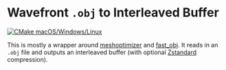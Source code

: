 # Wavefront `.obj` to Interleaved Buffer

[![CMake macOS/Windows/Linux](/../../actions/workflows/cmake-desktop.yml/badge.svg)](/../../actions/workflows/cmake-desktop.yml)

This is mostly a wrapper around [meshoptimizer](//github.com/zeux/meshoptimizer) and [fast_obj](//github.com/thisistherk/fast_obj). It reads in an `.obj` file and outputs an interleaved buffer (with optional [Zstandard](//github.com/facebook/zstd) compression).
